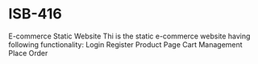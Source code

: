 # ISB-416
E-commerce Static Website
Thi is the static e-commerce website having following functionality:
Login
Register
Product Page
Cart Management
Place Order

